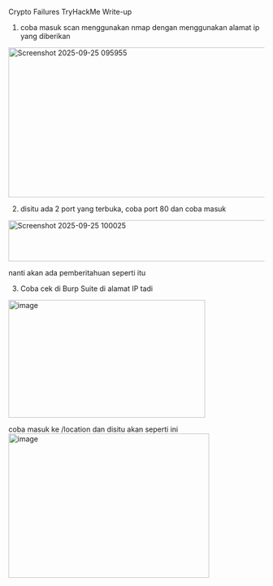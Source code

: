 Crypto Failures TryHackMe Write-up

1. coba masuk scan menggunakan nmap dengan menggunakan alamat ip yang diberikan
<img width="659" height="295" alt="Screenshot 2025-09-25 095955" src="https://github.com/user-attachments/assets/d3574c25-6aad-4e09-8cb8-1f16da54514c" />

2. disitu ada 2 port yang terbuka, coba port 80 dan coba masuk
<img width="784" height="81" alt="Screenshot 2025-09-25 100025" src="https://github.com/user-attachments/assets/8a4cb7e2-d9b2-4b88-91fc-f3cee61754aa" />

nanti akan ada pemberitahuan seperti itu

3. Coba cek di Burp Suite di alamat IP tadi
<img width="387" height="232" alt="image" src="https://github.com/user-attachments/assets/61f809b3-a4f1-48f0-b108-ed3cdf2faf15" />

coba masuk ke /location dan disitu akan seperti ini
<img width="395" height="284" alt="image" src="https://github.com/user-attachments/assets/ef39d7f6-6bd7-43a7-aa44-ecb46b8fe54c" />
